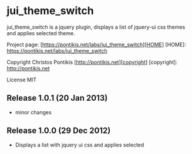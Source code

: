 jui_theme_switch
================

jui_theme_switch is a jquery plugin, displays a list of jquery-ui css themes and applies selected theme.

Project page: [https://pontikis.net/labs/jui_theme_switch][HOME]
[HOME]: https://pontikis.net/labs/jui_theme_switch

Copyright Christos Pontikis [http://pontikis.net][copyright]
[copyright]: http://pontikis.net

License MIT

Release 1.0.1 (20 Jan 2013)
---------------------------
* minor changes


Release 1.0.0 (29 Dec 2012)
---------------------------
* Displays a list with jquery ui css and applies selected
